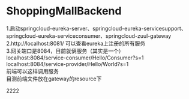 # ShoppingMallBackend
1.启动springcloud-eureka-server、springcloud-eureka-servicesupport、springcloud-eureka-serviceconsumer、springcloud-zuul-gateway	<br/>
2.http://localhost:8081/   可以查看eureka上注册的所有服务	<br/>
3.网关端口是8084，目前就俩服务（其实是一个）<br/>
localhost:8084/service-consumer/Hello/Consumer?s=1<br/>
localhost:8084/service-provider/Hello/World?s=1<br/>
前端可以这样调用服务	<br/>
目测前端文件放在gateway的resource下

2222
